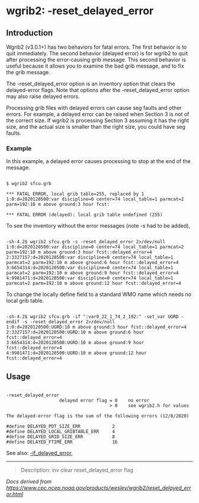 # wgrib2: -reset_delayed_error

## Introduction

Wgrib2 (v3.0.1+) has two behaviors for fatal errors. The first behavior is
to quit immediately. The second behavior (delayed error) is for wgrib2 to
quit after processing the error-causing grib message. This second behavior
is useful because it allows you to examine the bad grib message, and to fix
the grib message.

The -reset_delayed_error option is an inventory
option that clears the delayed-error flags. Note that options after the
-reset_delayed_error option may also raise delayed
errors.

Processing grib files with delayed errors can cause seg faults and other
errors. For example, a delayed error can be raised when Section 3 is not of the correct
size. If wgrib2 is processing Section 3 assuming it has the right size,
and the actual size is smaller than the right size, you could have seg faults.

### Example

In this example, a delayed error causes processing to stop at the end of the message.

```

$ wgrib2 sfcu.grb

*** FATAL ERROR, local grib table=255, replaced by 1
1:0:d=2020120500:var discipline=0 center=74 local_table=1 parmcat=2 parm=192:10 m above ground:3 hour fcst:

*** FATAL ERROR (delayed): local grib table undefined (255)

```

To see the inventory without the error messages (note -s had to be added),

```

-sh-4.2$ wgrib2 sfcu.grb -s -reset_delayed_error 2>/dev/null
1:0:d=2020120500:var discipline=0 center=74 local_table=1 parmcat=2 parm=192:10 m above ground:3 hour fcst::delayed_error=4
2:3327157:d=2020120500:var discipline=0 center=74 local_table=1 parmcat=2 parm=192:10 m above ground:6 hour fcst::delayed_error=4
3:6654314:d=2020120500:var discipline=0 center=74 local_table=1 parmcat=2 parm=192:10 m above ground:9 hour fcst::delayed_error=4
4:9981471:d=2020120500:var discipline=0 center=74 local_table=1 parmcat=2 parm=192:10 m above ground:12 hour fcst::delayed_error=4

```

To change the locally define field to a standard WMO name which needs no local grib table.

```

-sh-4.2$ wgrib2 sfcu.grb -if ":var0_22_1_74_2_192:" -set_var UGRD -endif -s -reset_delayed_error 2>/dev/null
1:0:d=2020120500:UGRD:10 m above ground:3 hour fcst::delayed_error=4
2:3327157:d=2020120500:UGRD:10 m above ground:6 hour fcst::delayed_error=4
3:6654314:d=2020120500:UGRD:10 m above ground:9 hour fcst::delayed_error=4
4:9981471:d=2020120500:UGRD:10 m above ground:12 hour fcst::delayed_error=4

```

## Usage

```

-reset_delayed_error
                    delayed error flag = 0    no error
                                       > 0    see wgrib2.h for values

The delayed-error flag is the sum of the following errors (12/8/2020)

#define DELAYED_PDT_SIZE_ERR            2
#define DELAYED_LOCAL_GRIBTABLE_ERR     4
#define DELAYED_GRID_SIZE_ERR           8
#define DELAYED_FTIME_ERR               16

```

See also:
[-if_delayed_error](./if_delayed_error.md),

---

> Description: inv clear reset_delayed_error flag

_Docs derived from <https://www.cpc.ncep.noaa.gov/products/wesley/wgrib2/reset_delayed_error.html>_
